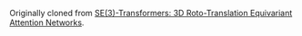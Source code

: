 Originally cloned from [SE(3)-Transformers: 3D Roto-Translation Equivariant Attention Networks](https://github.com/FabianFuchsML/se3-transformer-public).

